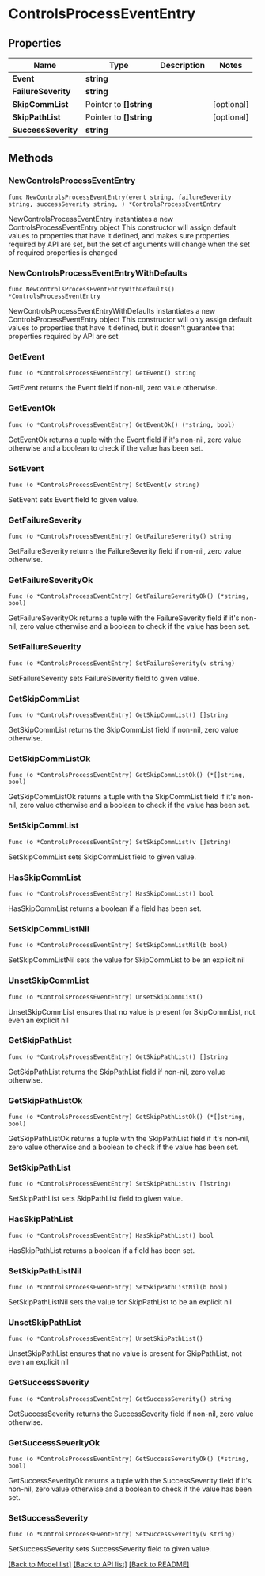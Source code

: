 # ControlsProcessEventEntry

## Properties

Name | Type | Description | Notes
------------ | ------------- | ------------- | -------------
**Event** | **string** |  | 
**FailureSeverity** | **string** |  | 
**SkipCommList** | Pointer to **[]string** |  | [optional] 
**SkipPathList** | Pointer to **[]string** |  | [optional] 
**SuccessSeverity** | **string** |  | 

## Methods

### NewControlsProcessEventEntry

`func NewControlsProcessEventEntry(event string, failureSeverity string, successSeverity string, ) *ControlsProcessEventEntry`

NewControlsProcessEventEntry instantiates a new ControlsProcessEventEntry object
This constructor will assign default values to properties that have it defined,
and makes sure properties required by API are set, but the set of arguments
will change when the set of required properties is changed

### NewControlsProcessEventEntryWithDefaults

`func NewControlsProcessEventEntryWithDefaults() *ControlsProcessEventEntry`

NewControlsProcessEventEntryWithDefaults instantiates a new ControlsProcessEventEntry object
This constructor will only assign default values to properties that have it defined,
but it doesn't guarantee that properties required by API are set

### GetEvent

`func (o *ControlsProcessEventEntry) GetEvent() string`

GetEvent returns the Event field if non-nil, zero value otherwise.

### GetEventOk

`func (o *ControlsProcessEventEntry) GetEventOk() (*string, bool)`

GetEventOk returns a tuple with the Event field if it's non-nil, zero value otherwise
and a boolean to check if the value has been set.

### SetEvent

`func (o *ControlsProcessEventEntry) SetEvent(v string)`

SetEvent sets Event field to given value.


### GetFailureSeverity

`func (o *ControlsProcessEventEntry) GetFailureSeverity() string`

GetFailureSeverity returns the FailureSeverity field if non-nil, zero value otherwise.

### GetFailureSeverityOk

`func (o *ControlsProcessEventEntry) GetFailureSeverityOk() (*string, bool)`

GetFailureSeverityOk returns a tuple with the FailureSeverity field if it's non-nil, zero value otherwise
and a boolean to check if the value has been set.

### SetFailureSeverity

`func (o *ControlsProcessEventEntry) SetFailureSeverity(v string)`

SetFailureSeverity sets FailureSeverity field to given value.


### GetSkipCommList

`func (o *ControlsProcessEventEntry) GetSkipCommList() []string`

GetSkipCommList returns the SkipCommList field if non-nil, zero value otherwise.

### GetSkipCommListOk

`func (o *ControlsProcessEventEntry) GetSkipCommListOk() (*[]string, bool)`

GetSkipCommListOk returns a tuple with the SkipCommList field if it's non-nil, zero value otherwise
and a boolean to check if the value has been set.

### SetSkipCommList

`func (o *ControlsProcessEventEntry) SetSkipCommList(v []string)`

SetSkipCommList sets SkipCommList field to given value.

### HasSkipCommList

`func (o *ControlsProcessEventEntry) HasSkipCommList() bool`

HasSkipCommList returns a boolean if a field has been set.

### SetSkipCommListNil

`func (o *ControlsProcessEventEntry) SetSkipCommListNil(b bool)`

 SetSkipCommListNil sets the value for SkipCommList to be an explicit nil

### UnsetSkipCommList
`func (o *ControlsProcessEventEntry) UnsetSkipCommList()`

UnsetSkipCommList ensures that no value is present for SkipCommList, not even an explicit nil
### GetSkipPathList

`func (o *ControlsProcessEventEntry) GetSkipPathList() []string`

GetSkipPathList returns the SkipPathList field if non-nil, zero value otherwise.

### GetSkipPathListOk

`func (o *ControlsProcessEventEntry) GetSkipPathListOk() (*[]string, bool)`

GetSkipPathListOk returns a tuple with the SkipPathList field if it's non-nil, zero value otherwise
and a boolean to check if the value has been set.

### SetSkipPathList

`func (o *ControlsProcessEventEntry) SetSkipPathList(v []string)`

SetSkipPathList sets SkipPathList field to given value.

### HasSkipPathList

`func (o *ControlsProcessEventEntry) HasSkipPathList() bool`

HasSkipPathList returns a boolean if a field has been set.

### SetSkipPathListNil

`func (o *ControlsProcessEventEntry) SetSkipPathListNil(b bool)`

 SetSkipPathListNil sets the value for SkipPathList to be an explicit nil

### UnsetSkipPathList
`func (o *ControlsProcessEventEntry) UnsetSkipPathList()`

UnsetSkipPathList ensures that no value is present for SkipPathList, not even an explicit nil
### GetSuccessSeverity

`func (o *ControlsProcessEventEntry) GetSuccessSeverity() string`

GetSuccessSeverity returns the SuccessSeverity field if non-nil, zero value otherwise.

### GetSuccessSeverityOk

`func (o *ControlsProcessEventEntry) GetSuccessSeverityOk() (*string, bool)`

GetSuccessSeverityOk returns a tuple with the SuccessSeverity field if it's non-nil, zero value otherwise
and a boolean to check if the value has been set.

### SetSuccessSeverity

`func (o *ControlsProcessEventEntry) SetSuccessSeverity(v string)`

SetSuccessSeverity sets SuccessSeverity field to given value.



[[Back to Model list]](../README.md#documentation-for-models) [[Back to API list]](../README.md#documentation-for-api-endpoints) [[Back to README]](../README.md)



